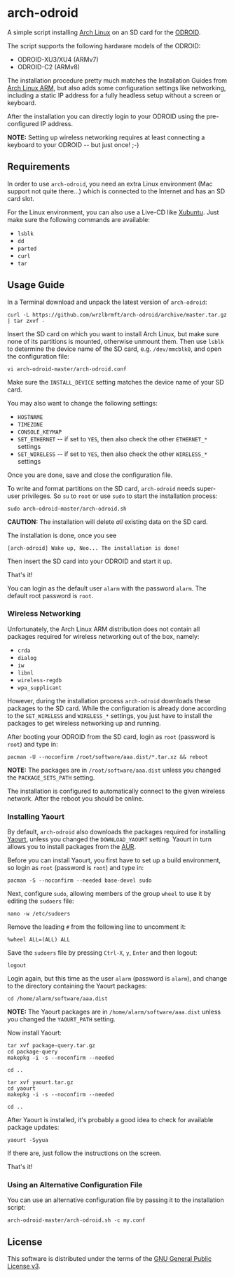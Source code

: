 # arch-odroid
A simple script installing [Arch Linux](https://www.archlinux.org/) on an SD
card for the
[ODROID](http://www.hardkernel.com/main/products/prdt_info.php).

The script supports the following hardware models of the
ODROID:

* ODROID-XU3/XU4 (ARMv7)
* ODROID-C2 (ARMv8)

The installation procedure pretty much matches the Installation Guides from
[Arch Linux ARM](http://archlinuxarm.org/),
but also adds some configuration settings like networking, including a static IP
address for a fully headless setup without a screen or keyboard.

After the installation you can directly login to your
ODROID
using the pre-configured IP address.

**NOTE:** Setting up wireless networking requires at least connecting a keyboard
to your
ODROID
-- but just once! ;-)

## Requirements

In order to use
`arch-odroid`,
you need an extra Linux environment (Mac support not quite there...) which is
connected to the Internet and has an SD card slot.

For the Linux environment, you can also use a Live-CD like
[Xubuntu](http://xubuntu.org/). Just make sure the following commands are
available:

* `lsblk`
* `dd`
* `parted`
* `curl`
* `tar`

## Usage Guide

In a Terminal download and unpack the latest version of
`arch-odroid`:

```
curl -L https://github.com/wrzlbrmft/arch-odroid/archive/master.tar.gz | tar zxvf -
```

Insert the SD card on which you want to install Arch Linux, but make sure none
of its partitions is mounted, otherwise unmount them. Then use `lsblk` to
determine the device name of the SD card, e.g. `/dev/mmcblk0`, and open the
configuration file:

```
vi arch-odroid-master/arch-odroid.conf
```

Make sure the `INSTALL_DEVICE` setting matches the device name of your SD card.

You may also want to change the following settings:

* `HOSTNAME`
* `TIMEZONE`
* `CONSOLE_KEYMAP`
* `SET_ETHERNET` -- if set to `YES`, then also check the other `ETHERNET_*` settings
* `SET_WIRELESS` -- if set to `YES`, then also check the other `WIRELESS_*` settings

Once you are done, save and close the configuration file.

To write and format partitions on the SD card,
`arch-odroid`
needs super-user privileges. So `su` to `root` or use `sudo` to start the
installation process:

```
sudo arch-odroid-master/arch-odroid.sh
```

**CAUTION:** The installation will delete *all* existing data on the SD card.

The installation is done, once you see

```
[arch-odroid] Wake up, Neo... The installation is done!
```

Then insert the SD card into your
ODROID
and start it up.

That's it!

You can login as the default user `alarm` with the password `alarm`.
The default root password is `root`.

### Wireless Networking

Unfortunately, the Arch Linux ARM distribution does not contain all packages
required for wireless networking out of the box, namely:

* `crda`
* `dialog`
* `iw`
* `libnl`
* `wireless-regdb`
* `wpa_supplicant`

However, during the installation process
`arch-odroid`
downloads these packages to the SD card. While the configuration is already done
according to the `SET_WIRELESS` and `WIRELESS_*` settings, you just have to
install the packages to get wireless networking up and running.

After booting your
ODROID
from the SD card, login as `root` (password is `root`) and type in:

```
pacman -U --noconfirm /root/software/aaa.dist/*.tar.xz && reboot
```

**NOTE:** The packages are in `/root/software/aaa.dist` unless you changed the
`PACKAGE_SETS_PATH` setting.

The installation is configured to automatically connect to the given wireless
network. After the reboot you should be online.

### Installing Yaourt

By default,
`arch-odroid`
also downloads the packages required for installing
[Yaourt](https://github.com/archlinuxfr/yaourt), unless you changed the
`DOWNLOAD_YAOURT` setting. Yaourt in turn allows you to install packages from
the [AUR](https://aur.archlinux.org/).

Before you can install Yaourt, you first have to set up a build environment, so
login as `root` (password is `root`) and type in:

```
pacman -S --noconfirm --needed base-devel sudo
```

Next, configure `sudo`, allowing members of the group `wheel` to use it by
editing the `sudoers` file:

```
nano -w /etc/sudoers
```

Remove the leading `#` from the following line to uncomment it:

```
%wheel ALL=(ALL) ALL
```

Save the `sudoers` file by pressing `Ctrl-X`, `y`, `Enter` and then logout:

```
logout
```

Login again, but this time as the user `alarm` (password is `alarm`), and change
to the directory containing the Yaourt packages:

```
cd /home/alarm/software/aaa.dist
```

**NOTE:** The Yaourt packages are in `/home/alarm/software/aaa.dist` unless you
changed the `YAOURT_PATH` setting.

Now install Yaourt:

```
tar xvf package-query.tar.gz
cd package-query
makepkg -i -s --noconfirm --needed

cd ..

tar xvf yaourt.tar.gz
cd yaourt
makepkg -i -s --noconfirm --needed

cd ..
```

After Yaourt is installed, it's probably a good idea to check for available
package updates:

```
yaourt -Syyua
```

If there are, just follow the instructions on the screen.

That's it!

### Using an Alternative Configuration File

You can use an alternative configuration file by passing it to the installation
script:

```
arch-odroid-master/arch-odroid.sh -c my.conf
```

## License

This software is distributed under the terms of the
[GNU General Public License v3](https://www.gnu.org/licenses/gpl-3.0.en.html).
